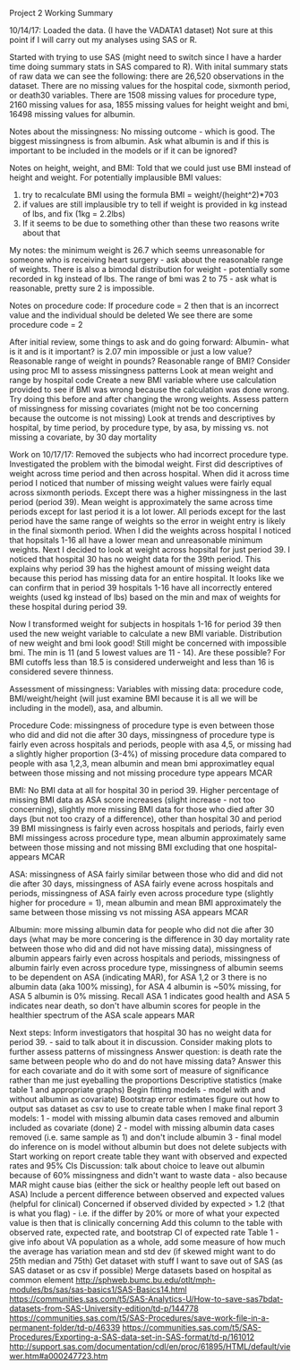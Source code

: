 Project 2 Working Summary

10/14/17: Loaded the data. (I have the VADATA1 dataset) Not sure at this point if I will carry out my analyses using SAS or R.

Started with trying to use SAS (might need to switch since I have a harder time doing summary stats in SAS compared to R). With inital summary stats of raw data we can see the following: there are 26,520 observations in the dataset. There are no missing values for the hospital code, sixmonth period, or death30 variables. There are 1508 missing values for procedure type, 2160 missing values for asa, 1855 missing values for height weight and bmi, 16498 missing values for albumin. 

Notes about the missingness:
No missing outcome - which is good.
The biggest missingness is from albumin. Ask what albumin is and if this is important to be included in the models or if it can be ignored?

Notes on height, weight, and BMI:
Told that we could just use BMI instead of height and weight. 
For potentially implausible BMI values: 
1. try to recalculate BMI using the formula BMI = weight/(height^2)*703
2. if values are still implausible try to tell if weight is provided in kg instead of lbs, and fix (1kg = 2.2lbs)
3. If it seems to be due to something other than these two reasons write about that

My notes: the minimum weight is 26.7 which seems unreasonable for someone who is receiving heart surgery - ask about the reasonable range of weights. There is also a bimodal distribution for weight - potentially some recorded in kg instead of lbs. The range of bmi was 2 to 75 - ask what is reasonable, pretty sure 2 is impossible. 

Notes on procedure code:
If procedure code = 2 then that is an incorrect value and the individual should be deleted
We see there are some procedure code = 2

After initial review, some things to ask and do going forward:
Albumin- what is it and is it important? is 2.07 min impossible or just a low value?
Reasonable range of weight in pounds?
Reasonable range of BMI?
Consider using proc MI to assess missingness patterns
Look at mean weight and range by hospital code
Create a new BMI variable where use calculation provided to see if BMI was wrong because the calculation was done wrong. Try doing this before and after changing the wrong weights. 
Assess pattern of missingness for missing covariates (might not be too concerning because the outcome is not missing)
Look at trends and descriptives by hospital, by time period, by procedure type, by asa, by missing vs. not missing a covariate, by 30 day mortality

Work on 10/17/17:
Removed the subjects who had incorrect procedure type.
Investigated the problem with the bimodal weight. 
First did descriptives of weight across time period and then across hospital.
When did it across time period I noticed that number of missing weight values were fairly equal across sixmonth periods. Except there was a higher missingness in the last period (period 39). Mean weight is approximately the same across time periods except for last period it is a lot lower. All periods except for the last period have the same range of weights so the error in weight entry is likely in the final sixmonth period. 
When I did the weights across hospital I noticed that hopsitals 1-16 all have a lower mean and unreasonable minimum weights.
Next I decided to look at weight across hopsital for just period 39. I noticed that hospital 30 has no weight data for the 39th period. This explains why period 39 has the highest amount of missing weight data because this period has missing data for an entire hospital. It looks like we can confirm that in period 39 hospitals 1-16 have all incorrectly entered weights (used kg instead of lbs) based on the min and max of weights for these hospital during period 39.

Now I transformed weight for subjects in hospitals 1-16 for period 39 then used the new weight variable to calculate a new BMI variable. Distribution of new weight and bmi look good! Still might be concerned with impossible bmi. The min is 11 (and 5 lowest values are 11 - 14). Are these possible? For BMI cutoffs less than 18.5 is considered underweight and less than 16 is considered severe thinness.

Assessment of missingness:
Variables with missing data: procedure code, BMI/weight/height (will just examine BMI because it is all we will be including in the model), asa, and albumin. 

Procedure Code: missingness of procedure type is even between those who did and did not die after 30 days, missingness of procedure type is fairly even across hospitals and periods, people with asa 4,5, or missing had a slightly higher proportion (3-4%) of missing procedure data compared to people with asa 1,2,3, mean albumin and mean bmi approximatley equal between those missing and not missing procedure type
appears MCAR

BMI: No BMI data at all for hospital 30 in period 39. Higher percentage of missing BMI data as ASA score increases (slight increase - not too concerning), slightly more missing BMI data for those who died after 30 days (but not too crazy of a difference), other than hospital 30 and period 39 BMI missingness is fairly even across hospitals and periods, fairly even BMI missingess across procedure type, mean albumin approximately same between those missing and not missing BMI
excluding that one hospital- appears MCAR

ASA: missingness of ASA fairly similar between those who did and did not die after 30 days, missingness of ASA fairly evene across hospitals and periods, missingness of ASA fairly even across procedure type (slightly higher for procedure = 1), mean albumin and mean BMI approximately the same between those missing vs not missing ASA
appears MCAR

Albumin: more missing albumin data for people who did not die after 30 days (what may be more concering is the difference in 30 day mortality rate between those who did and did not have missing data), missingness of albumin appears fairly even across hospitals and periods, missingness of albumin fairly even across procedure type, missingness of albumin seems to be dependent on ASA (indicating MAR), for ASA 1,2 or 3 there is no albumin data (aka 100% missing), for ASA 4 albumin is ~50% missing, for ASA 5 albumin is 0% missing. Recall ASA 1 indicates good health and ASA 5 indicates near death, so don't have albumin scores for people in the healthier spectrum of the ASA scale
appears MAR

Next steps:
Inform investigators that hospital 30 has no weight data for period 39. - said to talk about it in discussion. 
Consider making plots to further assess patterns of missingness
Answer question: is death rate the same between people who do and do not have missing data? Answer this for each covariate and do it with some sort of measure of significance rather than me just eyeballing the proportions
Descriptive statistics (make table 1 and appropriate graphs)
Begin fitting models - model with and without albumin as covariate)
Bootstrap error estimates
figure out how to output sas dataset as csv to use to create table when I make final report
3 models: 
1 - model with missing albumin data cases removed and albumin included as covariate (done)
2 - model with missing albumin data cases removed (i.e. same sample as 1) and don't include albumin
3 - final model do inference on is model without albumin but does not delete subjects with
Start working on report
create table they want with observed and expected rates and 95% CIs
Discussion: talk about choice to leave out albumin because of 60% missingness and didn't want to waste data - also because MAR might cause bias (either the sick or healthy people left out based on ASA)
Include a percent difference between observed and expected values (helpful for clinical)
Concerned if observed divided by expected > 1.2 (that is what you flag) - i.e. if the differ by 20% or more of what your expected value is then that is clinically concerning
Add this column to the table with observed rate, expected rate, and bootstrap CI of expected rate
Table 1 - give info about VA population as a whole, add some measure of how much the average has variation
mean and std dev (if skewed might want to do 25th median and 75th)
Get dataset with stuff I want to save out of SAS (as SAS dataset or as csv if possible)
Merge datasets based on hospital as common element
http://sphweb.bumc.bu.edu/otlt/mph-modules/bs/sas/sas-basics1/SAS-Basics14.html
https://communities.sas.com/t5/SAS-Analytics-U/How-to-save-sas7bdat-datasets-from-SAS-University-edition/td-p/144778
https://communities.sas.com/t5/SAS-Procedures/save-work-file-in-a-permanent-folder/td-p/46339
https://communities.sas.com/t5/SAS-Procedures/Exporting-a-SAS-data-set-in-SAS-format/td-p/161012
http://support.sas.com/documentation/cdl/en/proc/61895/HTML/default/viewer.htm#a000247723.htm
